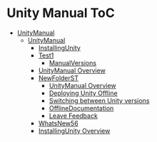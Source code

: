 Unity Manual ToC
================
 - [UnityManual]()
	 - [UnityManual]()
		 - [InstallingUnity]()
		 - [Test1]()
			 - [ManualVersions](ManualVersions.md)
		 - [UnityManual Overview](UnityManual_1.md)
		 - [NewFolderST]()
			 - [UnityManual Overview](UnityManual.md)
			 - [Deploying Unity Offline](DeployingUnityOffline.md)
			 - [Switching between Unity versions](SwitchingDocumentationVersions.md)
			 - [OfflineDocumentation](OfflineDocumentation.md)
			 - [Leave Feedback](LeaveFeedback.md)
		 - [WhatsNew56](WhatsNew56.md)
		 - [InstallingUnity Overview](InstallingUnity.md)


